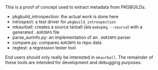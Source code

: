 This is a proof of concept used to extract metadata from PKGBUILDs.

  - pkgbuild_introspection: the actual work is done here
  - introspect: a test driver for `pkgbuild_introspection`
  - mkaurball: creates a source tarball (ala `makepkg --source`) with a
    generated `.AURINFO` file
  - parse_aurinfo.py: an implementation of an `.AURINFO` parser
  - compare.py: compares `AURINFO` to repo data
  - regtest: a regression tester tool

End users should only really be interested in `mkaurball`. The remainder of these
tools are intended for development and debugging purposes.
